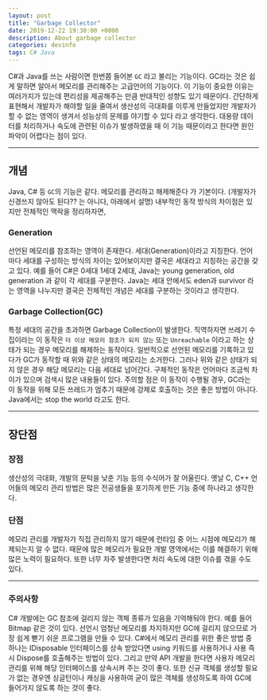 ```yaml
---
layout: post
title: "Garbage Collector"
date: 2019-12-22 19:30:00 +0000
description: About garbage collector
categories: devinfo
tags: C# Java
---
```


C#과 Java를 쓰는 사람이면 한번쯤 들어본 `GC` 라고 불리는 기능이다. GC라는 것은 쉽게 말하면 알아서 메모리를 관리해주는 고급언어의 기능이다. 이 기능이 중요한 이유는 여러가지가 있는데 편리성을 제공해주는 만큼 반대적인 성향도 있기 때문이다. 간단하게 표현해서 개발자가 해야할 일을 줄여서 생산성의 극대화를 이루게 만들었지만 개발자가 할 수 없는 영역이 생겨서 성능상의 문제를 야기할 수 있다 라고 생각한다. 대용량 데이터를 처리하거나 속도에 관련된 이슈가 발생하였을 때 이 기능 때문이라고 한다면 원인파악이 어렵다는 점이 있다.

---

## 개념

Java, C# 등 `GC`의 기능은 같다. 메모리를 관리하고 해제해준다 가 기본이다. (개발자가 신경쓰지 않아도 된다?? 는 아니다, 아래에서 설명)
내부적인 동작 방식의 차이점은 있지만 전체적인 맥락을 정리하자면,

### Generation
선언된 메모리를 참조하는 영역이 존재한다. 세대(Generation)이라고 지칭한다. 언어마다 세대를 구성하는 방식의 차이는 있어보이지만 결국은 세대라고 지칭하는 공간을 갖고 있다. 예를 들어 C#은 0세대 1세대 2세대, Java는 young generation, old generation 과 같이 각 세대를 구분한다. Java는 세대 안에서도 eden과 survivor 라는 영역을 나누지만 결국은 전체적인 개념은 세대를 구분하는 것이라고 생각한다.

### Garbage Collection(GC)
특정 세대의 공간을 초과하면 Garbage Collection이 발생한다. 직역하자면 쓰레기 수집이라는 이 동작은 `더 이상 메모리 참조가 되지 않는` 또는 `Unreachable` 이라고 하는 상태가 되는 경우 메모리를 해제하는 동작이다. 일반적으로 선언된 메모리를 기록하고 있다가 GC가 동작할 때 위와 같은 상태의 메모리는 소거한다. 그러나 위와 같은 상태가 되지 않은 경우 해당 메모리는 다음 세대로 넘어간다. 구체적인 동작은 언어마다 조금씩 차이가 있으며 검색시 많은 내용들이 있다. 주의할 점은 이 동작이 수행될 경우, GC라는 이 동작을 위해 모든 쓰레드가 멈추기 때문에 강제로 호출하는 것은 좋은 방법이 아니다. Java에서는 stop the world 라고도 한다.

---

## 장단점

### 장점
생산성의 극대화, 개발의 문턱을 낮춘 기능 등의 수식어가 잘 어울린다. 옛날 C, C++ 언어들의 메모리 관리 방법은 많은 전공생들을 포기하게 만든 기능 중에 하나라고 생각한다.

### 단점
메모리 관리를 개발자가 직접 관리하지 않기 때문에 런타임 중 어느 시점에 메모리가 해제되는지 알 수 없다. 때문에 많은 메모리가 필요한 개발 영역에서는 이를 해결하기 위해 많은 노력이 필요하다. 또한 너무 자주 발생한다면 처리 속도에 대한 이슈를 겪을 수도 있다.

---

### 주의사항

C# 개발에는 GC 참조에 걸리지 않는 객체 종류가 있음을 기억해둬야 한다. 예를 들어 Bitmap 같은 것이 있다. 선언시 엄청난 메모리를 차지하지만 GC에 걸리지 않으므로 가장 쉽게 뻗기 쉬운 프로그램을 만들 수 있다. C#에서 메모리 관리를 위한 좋은 방법 중 하나는 IDisposable 인터페이스를 상속 받았다면 using 키워드를 사용하거나 사용 즉시 Dispose를 호출해주는 방법이 있다. 그리고 만약 API 개발을 한다면 사용자 메모리 관리를 위해 해당 인터페이스를 상속시켜 주는 것이 좋다. 또한 신규 객체를 생성할 필요가 없는 경우엔 싱글턴이나 캐싱을 사용하여 굳이 많은 객체를 생성하도록 하여 GC에 들어가지 않도록 하는 것이 좋다.
